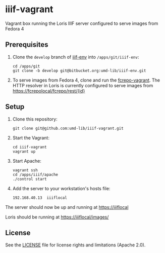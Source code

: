 # iiif-vagrant

Vagrant box running the Loris IIIF server configured to serve
images from Fedora 4

## Prerequisites

1. Clone the `develop` branch of [iiif-env] into 
   `/apps/git/iiif-env`:
   
   ```
   cd /apps/git
   git clone -b develop git@bitbucket.org:umd-lib/iiif-env.git
   ```
   
2. To serve images from Fedora 4, clone and run the
   [fcrepo-vagrant]. The HTTP resolver in Loris is currently
   configured to serve images from
   <https://fcrepolocal/fcrepo/rest/{id}>
   
## Setup

1. Clone this repository:

   ```
   git clone git@github.com:umd-lib/iiif-vagrant.git
   ```

2. Start the Vagrant:

   ```
   cd iiif-vagrant
   vagrant up
   ```

3. Start Apache:

   ```
   vagrant ssh
   cd /apps/iiif/apache
   ./control start
   ```

4. Add the server to your workstation's hosts file:

   ```
   192.168.40.13  iiiflocal
   ```

The server should now be up and running at <https://iiiflocal>

Loris should be running at <https://iiiflocal/images/>

[iiif-env]: https://bitbucket.org/umd-lib/iiif-env
[fcrepo-vagrant]: https://github.com/umd-lib/fcrepo-vagrant

## License

See the [LICENSE](LICENSE.md) file for license rights and limitations (Apache 2.0).

